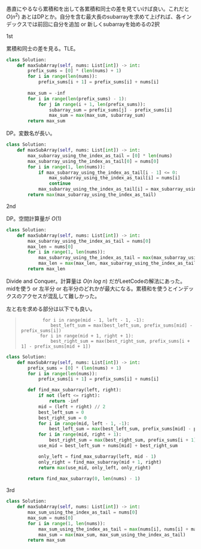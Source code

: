 愚直にやるなら累積和を出して各累積和同士の差を見ていけば良い。これだと $O(n^2)$
あとはDPとか。自分を含む最大長のsubarrayを求めて上げれば、各インデックスでは前回に自分を追加 or 新しくsubarrayを始めるの2択

1st

累積和同士の差を見る。TLE。
```python
class Solution:
    def maxSubArray(self, nums: List[int]) -> int:
        prefix_sums = [0] * (len(nums) + 1)
        for i in range(len(nums)):
            prefix_sums[i + 1] = prefix_sums[i] + nums[i]
        
        max_sum = -inf
        for i in range(len(prefix_sums) - 1):
            for j in range(i + 1, len(prefix_sums)):
                subarray_sum = prefix_sums[j] - prefix_sums[i]
                max_sum = max(max_sum, subarray_sum)
        return max_sum
```

DP。変数名が長い。
```python
class Solution:
    def maxSubArray(self, nums: List[int]) -> int:
        max_subarray_using_the_index_as_tail = [0] * len(nums)
        max_subarray_using_the_index_as_tail[0] = nums[0]
        for i in range(1, len(nums)):
            if max_subarray_using_the_index_as_tail[i - 1] <= 0:
                max_subarray_using_the_index_as_tail[i] = nums[i]
                continue
            max_subarray_using_the_index_as_tail[i] = max_subarray_using_the_index_as_tail[i - 1] + nums[i]
        return max(max_subarray_using_the_index_as_tail)
```

2nd

DP。空間計算量が $O(1)$ 
```python
class Solution:
    def maxSubArray(self, nums: List[int]) -> int:
        max_subarray_using_the_index_as_tail = nums[0]
        max_len = nums[0]
        for i in range(1, len(nums)):
            max_subarray_using_the_index_as_tail = max(max_subarray_using_the_index_as_tail + nums[i], nums[i])
            max_len = max(max_len, max_subarray_using_the_index_as_tail)
        return max_len
```

Divide and Conquer。計算量は $O(n\ log\ n)$ だがLeetCodeの解法にあった。
midを使う or 左半分 or 右半分のどれかが最大になる。累積和を使うとインデックスのアクセスが混乱して難しかった。

左と右を求める部分は以下でも良い。
>             for i in range(mid - 1, left - 1, -1):
>                best_left_sum = max(best_left_sum, prefix_sums[mid] - prefix_sums[i])
>            for i in range(mid + 1, right + 1):
>                best_right_sum = max(best_right_sum, prefix_sums[i + 1] - prefix_sums[mid + 1])

```python
class Solution:
    def maxSubArray(self, nums: List[int]) -> int:
        prefix_sums = [0] * (len(nums) + 1)
        for i in range(len(nums)):
            prefix_sums[i + 1] = prefix_sums[i] + nums[i]

        def find_max_subarray(left, right):
            if not (left <= right):
                return -inf
            mid = (left + right) // 2
            best_left_sum = 0
            best_right_sum = 0
            for i in range(mid, left - 1, -1):
                best_left_sum = max(best_left_sum, prefix_sums[mid] - prefix_sums[i])
            for i in range(mid, right + 1):
                best_right_sum = max(best_right_sum, prefix_sums[i + 1] - prefix_sums[mid + 1])
            use_mid = best_left_sum + nums[mid] + best_right_sum

            only_left = find_max_subarray(left, mid - 1)
            only_right = find_max_subarray(mid + 1, right)
            return max(use_mid, only_left, only_right)
            
        return find_max_subarray(0, len(nums) - 1)
```

3rd

```python
class Solution:
    def maxSubArray(self, nums: List[int]) -> int:
        max_sum_using_the_index_as_tail = nums[0]
        max_sum = nums[0]
        for i in range(1, len(nums)):
            max_sum_using_the_index_as_tail = max(nums[i], nums[i] + max_sum_using_the_index_as_tail)
            max_sum = max(max_sum, max_sum_using_the_index_as_tail)
        return max_sum
```
